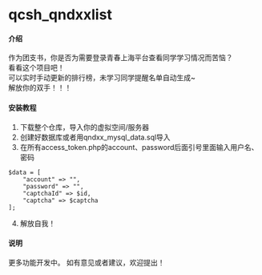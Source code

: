 # qcsh_qndxxlist

#### 介绍
作为团支书，你是否为需要登录青春上海平台查看同学学习情况而苦恼？  
看看这个项目吧！  
可以实时手动更新的排行榜，未学习同学提醒名单自动生成~  
解放你的双手！！！

#### 安装教程

1.  下载整个仓库，导入你的虚拟空间/服务器
2.  创建好数据库或者用qndxx_mysql_data.sql导入
3.  在所有access_token.php的account、password后面引号里面输入用户名、密码
```
$data = [
    "account" => "",
    "password" => "",
    "captchaId" => $id,
    "captcha" => $captcha
];
```
4.  解放自我！


#### 说明

更多功能开发中。
如有意见或者建议，欢迎提出！
